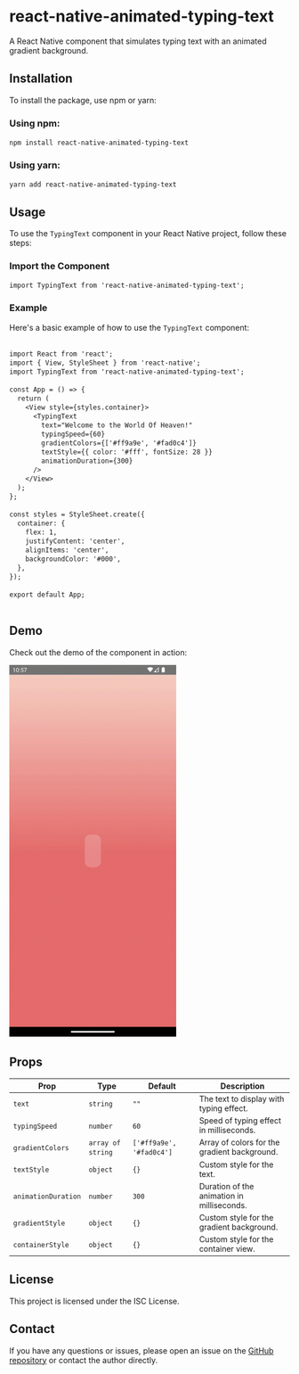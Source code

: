 <!DOCTYPE html>
<html lang="en">
<head>
  <meta charset="UTF-8">
  <meta name="viewport" content="width=device-width, initial-scale=1.0">  
</head>
<body>

  <h1>react-native-animated-typing-text</h1>
  <p>A React Native component that simulates typing text with an animated gradient background.</p>

  <h2>Installation</h2>
  <p>To install the package, use npm or yarn:</p>

  <h3>Using npm:</h3>
  <pre><code>npm install react-native-animated-typing-text</code></pre>

  <h3>Using yarn:</h3>
  <pre><code>yarn add react-native-animated-typing-text</code></pre>

  <h2>Usage</h2>
  <p>To use the <code>TypingText</code> component in your React Native project, follow these steps:</p>

  <h3>Import the Component</h3>
  <pre><code>import TypingText from 'react-native-animated-typing-text';</code></pre>

  <h3>Example</h3>
  <p>Here's a basic example of how to use the <code>TypingText</code> component:</p>

  <pre><code>
import React from 'react';
import { View, StyleSheet } from 'react-native';
import TypingText from 'react-native-animated-typing-text';

const App = () => {
  return (
    &lt;View style={styles.container}&gt;
      &lt;TypingText
        text="Welcome to the World Of Heaven!"
        typingSpeed={60}
        gradientColors={['#ff9a9e', '#fad0c4']}
        textStyle={{ color: '#fff', fontSize: 28 }}
        animationDuration={300}
      /&gt;
    &lt;/View&gt;
  );
};

const styles = StyleSheet.create({
  container: {
    flex: 1,
    justifyContent: 'center',
    alignItems: 'center',
    backgroundColor: '#000',
  },
});

export default App;
  </code></pre>

  <h2>Demo</h2>
  <p>Check out the demo of the component in action:</p>
  <img src="./src/assets/demo.gif" alt="Demo GIF" style="width: 300px; height: auto;">

  <h2>Props</h2>
  <table>
    <thead>
      <tr>
        <th>Prop</th>
        <th>Type</th>
        <th>Default</th>
        <th>Description</th>
      </tr>
    </thead>
    <tbody>
      <tr>
        <td><code>text</code></td>
        <td><code>string</code></td>
        <td><code>""</code></td>
        <td>The text to display with typing effect.</td>
      </tr>
      <tr>
        <td><code>typingSpeed</code></td>
        <td><code>number</code></td>
        <td><code>60</code></td>
        <td>Speed of typing effect in milliseconds.</td>
      </tr>
      <tr>
        <td><code>gradientColors</code></td>
        <td><code>array of string</code></td>
        <td><code>['#ff9a9e', '#fad0c4']</code></td>
        <td>Array of colors for the gradient background.</td>
      </tr>
      <tr>
        <td><code>textStyle</code></td>
        <td><code>object</code></td>
        <td><code>{}</code></td>
        <td>Custom style for the text.</td>
      </tr>
      <tr>
        <td><code>animationDuration</code></td>
        <td><code>number</code></td>
        <td><code>300</code></td>
        <td>Duration of the animation in milliseconds.</td>
      </tr>
      <tr>
        <td><code>gradientStyle</code></td>
        <td><code>object</code></td>
        <td><code>{}</code></td>
        <td>Custom style for the gradient background.</td>
      </tr>
      <tr>
        <td><code>containerStyle</code></td>
        <td><code>object</code></td>
        <td><code>{}</code></td>
        <td>Custom style for the container view.</td>
      </tr>
    </tbody>
  </table>

  <h2>License</h2>
  <p>This project is licensed under the ISC License.</p>

  <h2>Contact</h2>
  <p>If you have any questions or issues, please open an issue on the <a href="https://github.com/mehuljetani/react-native-animated-typing-text/issues">GitHub repository</a> or contact the author directly.</p>

</body>
</html>
